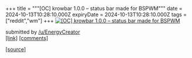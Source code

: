 +++
title = """[OC] krowbar 1.0.0 – status bar made for BSPWM"""
date = 2024-10-13T10:28:10.000Z
expiryDate = 2024-10-13T10:28:10.000Z
tags = ["reddit","wm"]
+++
[![[OC] krowbar 1.0.0 – status bar made for BSPWM](https://preview.redd.it/863ju6fazhud1.png?width=640&crop=smart&auto=webp&s=6781e7e98b8eae6097d4aa7e6c4f450ed7e3d0b1 "[OC] krowbar 1.0.0 – status bar made for BSPWM")](https://www.reddit.com/r/unixporn/comments/1g2mp3e/oc_krowbar_100_status_bar_made_for_bspwm/)

submitted by [/u/EnergyCreator](https://www.reddit.com/user/EnergyCreator)  
[\[link\]](https://i.redd.it/863ju6fazhud1.png) [\[comments\]](https://www.reddit.com/r/unixporn/comments/1g2mp3e/oc_krowbar_100_status_bar_made_for_bspwm/)

[[source]](https://www.reddit.com/r/unixporn/comments/1g2mp3e/oc_krowbar_100_status_bar_made_for_bspwm/)
